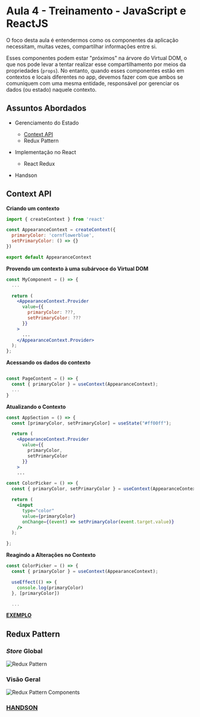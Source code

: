 # Aula 4 - Treinamento - JavaScript e ReactJS

O foco desta aula é entendermos como os componentes da aplicação necessitam, muitas vezes, compartilhar informações entre si.

Esses componentes podem estar "próximos" na árvore do Virtual DOM, o que nos pode levar a tentar realizar esse compartilhamento por meios da propriedades (`props`). No entanto, quando esses componentes estão em contextos e locais diferentes no app, devemos fazer com que ambos se comuniquem com uma mesma entidade, responsável por gerenciar os dados (ou estado) naquele contexto.

## Assuntos Abordados

* Gerenciamento do Estado
  - [Context API](#context-api)
  - Redux Pattern

* Implementação no React
  - React Redux

* Handson

## Context API

**Criando um contexto**

```jsx
import { createContext } from 'react'

const AppearanceContext = createContext({
  primaryColor: 'cornflowerblue',
  setPrimaryColor: () => {}
})

export default AppearanceContext
```

**Provendo um contexto à uma subárvoce do Virtual DOM**

```jsx
const MyComponent = () => {
  ...

  return (
    <AppearanceContext.Provider
      value={{
        primaryColor: ???,
        setPrimaryColor: ???
      }}
    >
      ...
    </AppearanceContext.Provider>
  );
};
```

**Acessando os dados do contexto**
```jsx

const PageContent = () => {
  const { primaryColor } = useContext(AppearanceContext);
  ...
}
```

**Atualizando o Contexto**

```jsx
const AppSection = () => {
  const [primaryColor, setPrimaryColor] = useState("#ff00ff");

  return (
    <AppearanceContext.Provider
      value={{
        primaryColor,
        setPrimaryColor
      }}
    >
    ...
```
```jsx
const ColorPicker = () => {
  const { primaryColor, setPrimaryColor } = useContext(AppearanceContext);

  return (
    <input
      type="color"
      value={primaryColor}
      onChange={(event) => setPrimaryColor(event.target.value)}
    />
  );

};
```

**Reagindo a Alterações no Contexto**

```jsx
const ColorPicker = () => {
  const { primaryColor } = useContext(AppearanceContext);

  useEffect(() => {
    console.log(primaryColor)
  }, [primaryColor])

  ...
```

[**EXEMPLO**](https://codesandbox.io/s/context-api-example-xe055?file=/src/App.js)

## Redux Pattern

### *Store* Global

![Redux Pattern](https://blog.codecentric.de/files/2017/12/Bildschirmfoto-2017-12-01-um-08.53.32.png)

### Visão Geral

![Redux Pattern Components](https://www.dotnetcurry.com/images/reactjs/redux/redux.png)

### [**HANDSON**](https://codesandbox.io/s/black-worker-ljv8u)